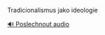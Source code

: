 
Tradicionalismus jako ideologie

[🔊 Poslechnout audio](/data/7-paragraphs/audio/chapter_41/para_003-Tradicionalismus-jako-ideologie.mp3)

